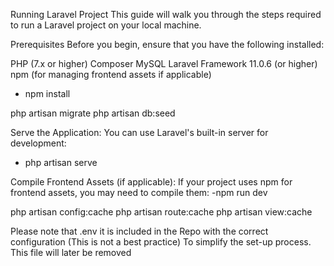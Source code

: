 

Running Laravel Project
This guide will walk you through the steps required to run a Laravel project on your local machine.

Prerequisites
Before you begin, ensure that you have the following installed:

PHP (7.x or higher)
Composer
MySQL
Laravel Framework 11.0.6 (or higher)
npm (for managing frontend assets if applicable)
- npm install


php artisan migrate
php artisan db:seed

Serve the Application:
You can use Laravel's built-in server for development:
- php artisan serve

Compile Frontend Assets (if applicable):
If your project uses npm for frontend assets, you may need to compile them:
-npm run dev

php artisan config:cache
php artisan route:cache
php artisan view:cache

Please note that .env it is included in the Repo with the correct configuration (This is not a best practice)
To simplify the set-up process. This file will later be removed




